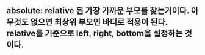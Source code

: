 ## absolute: relative 된 가장 가까운 부모를 찾는거이다. 아무것도 없으면 최상위 부모인 바디로 적용이 된다. relative를 기준으로 left, right, bottom을 설정하는 것이다.
